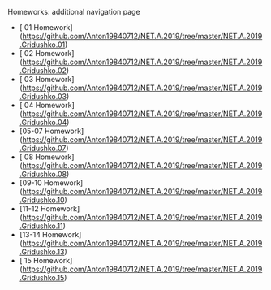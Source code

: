 Homeworks: additional navigation page

- [  01  Homework] (https://github.com/Anton19840712/NET.A.2019/tree/master/NET.A.2019.Gridushko.01)
- [  02  Homework] (https://github.com/Anton19840712/NET.A.2019/tree/master/NET.A.2019.Gridushko.02)
- [  03  Homework] (https://github.com/Anton19840712/NET.A.2019/tree/master/NET.A.2019.Gridushko.03)
- [  04  Homework] (https://github.com/Anton19840712/NET.A.2019/tree/master/NET.A.2019.Gridushko.04)
- [05-07 Homework] (https://github.com/Anton19840712/NET.A.2019/tree/master/NET.A.2019.Gridushko.07)
- [  08  Homework] (https://github.com/Anton19840712/NET.A.2019/tree/master/NET.A.2019.Gridushko.08)
- [09-10 Homework] (https://github.com/Anton19840712/NET.A.2019/tree/master/NET.A.2019.Gridushko.10)
- [11-12 Homework] (https://github.com/Anton19840712/NET.A.2019/tree/master/NET.A.2019.Gridushko.11)
- [13-14 Homework] (https://github.com/Anton19840712/NET.A.2019/tree/master/NET.A.2019.Gridushko.13)
- [  15  Homework] (https://github.com/Anton19840712/NET.A.2019/tree/master/NET.A.2019.Gridushko.15)

